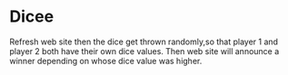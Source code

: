 # Dicee
Refresh web site then the dice get thrown randomly,so that player 1 and player 2 both have their own dice values. 
Then web site will announce a winner depending on whose dice value was higher.
